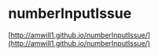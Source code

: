 # numberInputIssue

[http://amwill1.github.io/numberInputIssue/](http://amwill1.github.io/numberInputIssue/)

